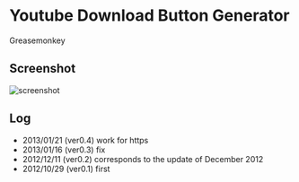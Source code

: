 
# Youtube Download Button Generator
Greasemonkey

## Screenshot
![screenshot](http://gyazo.com/ef509e97c7370be11d8362162cbb2da3.png)

## Log
- 2013/01/21 (ver0.4) work for https
- 2013/01/16 (ver0.3) fix
- 2012/12/11 (ver0.2) corresponds to the update of December 2012
- 2012/10/29 (ver0.1) first

